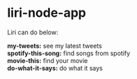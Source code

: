 # liri-node-app

Liri can do below:

**my-tweets:** see my latest tweets<br />
**spotify-this-song:** find songs from spotify<br />
**movie-this:** find your movie<br />
**do-what-it-says:** do what it says<br/>
